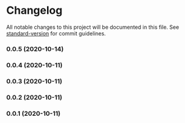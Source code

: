 # Changelog

All notable changes to this project will be documented in this file. See [standard-version](https://github.com/conventional-changelog/standard-version) for commit guidelines.

### 0.0.5 (2020-10-14)

### 0.0.4 (2020-10-11)

### 0.0.3 (2020-10-11)

### 0.0.2 (2020-10-11)

### 0.0.1 (2020-10-11)
